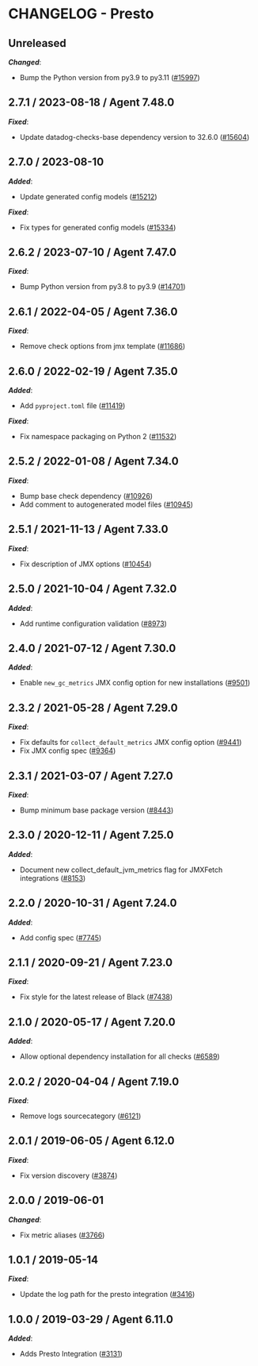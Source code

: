 # CHANGELOG - Presto

## Unreleased

***Changed***:

* Bump the Python version from py3.9 to py3.11 ([#15997](https://github.com/DataDog/integrations-core/pull/15997))

## 2.7.1 / 2023-08-18 / Agent 7.48.0

***Fixed***:

* Update datadog-checks-base dependency version to 32.6.0 ([#15604](https://github.com/DataDog/integrations-core/pull/15604))

## 2.7.0 / 2023-08-10

***Added***:

* Update generated config models ([#15212](https://github.com/DataDog/integrations-core/pull/15212))

***Fixed***:

* Fix types for generated config models ([#15334](https://github.com/DataDog/integrations-core/pull/15334))

## 2.6.2 / 2023-07-10 / Agent 7.47.0

***Fixed***:

* Bump Python version from py3.8 to py3.9 ([#14701](https://github.com/DataDog/integrations-core/pull/14701))

## 2.6.1 / 2022-04-05 / Agent 7.36.0

***Fixed***:

* Remove check options from jmx template ([#11686](https://github.com/DataDog/integrations-core/pull/11686))

## 2.6.0 / 2022-02-19 / Agent 7.35.0

***Added***:

* Add `pyproject.toml` file ([#11419](https://github.com/DataDog/integrations-core/pull/11419))

***Fixed***:

* Fix namespace packaging on Python 2 ([#11532](https://github.com/DataDog/integrations-core/pull/11532))

## 2.5.2 / 2022-01-08 / Agent 7.34.0

***Fixed***:

* Bump base check dependency ([#10926](https://github.com/DataDog/integrations-core/pull/10926))
* Add comment to autogenerated model files ([#10945](https://github.com/DataDog/integrations-core/pull/10945))

## 2.5.1 / 2021-11-13 / Agent 7.33.0

***Fixed***:

* Fix description of JMX options ([#10454](https://github.com/DataDog/integrations-core/pull/10454))

## 2.5.0 / 2021-10-04 / Agent 7.32.0

***Added***:

* Add runtime configuration validation ([#8973](https://github.com/DataDog/integrations-core/pull/8973))

## 2.4.0 / 2021-07-12 / Agent 7.30.0

***Added***:

* Enable `new_gc_metrics` JMX config option for new installations ([#9501](https://github.com/DataDog/integrations-core/pull/9501))

## 2.3.2 / 2021-05-28 / Agent 7.29.0

***Fixed***:

* Fix defaults for `collect_default_metrics` JMX config option ([#9441](https://github.com/DataDog/integrations-core/pull/9441))
* Fix JMX config spec ([#9364](https://github.com/DataDog/integrations-core/pull/9364))

## 2.3.1 / 2021-03-07 / Agent 7.27.0

***Fixed***:

* Bump minimum base package version ([#8443](https://github.com/DataDog/integrations-core/pull/8443))

## 2.3.0 / 2020-12-11 / Agent 7.25.0

***Added***:

* Document new collect_default_jvm_metrics flag for JMXFetch integrations ([#8153](https://github.com/DataDog/integrations-core/pull/8153))

## 2.2.0 / 2020-10-31 / Agent 7.24.0

***Added***:

* Add config spec ([#7745](https://github.com/DataDog/integrations-core/pull/7745))

## 2.1.1 / 2020-09-21 / Agent 7.23.0

***Fixed***:

* Fix style for the latest release of Black ([#7438](https://github.com/DataDog/integrations-core/pull/7438))

## 2.1.0 / 2020-05-17 / Agent 7.20.0

***Added***:

* Allow optional dependency installation for all checks ([#6589](https://github.com/DataDog/integrations-core/pull/6589))

## 2.0.2 / 2020-04-04 / Agent 7.19.0

***Fixed***:

* Remove logs sourcecategory ([#6121](https://github.com/DataDog/integrations-core/pull/6121))

## 2.0.1 / 2019-06-05 / Agent 6.12.0

***Fixed***:

* Fix version discovery ([#3874](https://github.com/DataDog/integrations-core/pull/3874))

## 2.0.0 / 2019-06-01

***Changed***:

* Fix metric aliases ([#3766](https://github.com/DataDog/integrations-core/pull/3766))

## 1.0.1 / 2019-05-14

***Fixed***:

* Update the log path for the presto integration ([#3416](https://github.com/DataDog/integrations-core/pull/3416))

## 1.0.0 / 2019-03-29 / Agent 6.11.0

***Added***:

* Adds Presto Integration ([#3131](https://github.com/DataDog/integrations-core/pull/3131))
